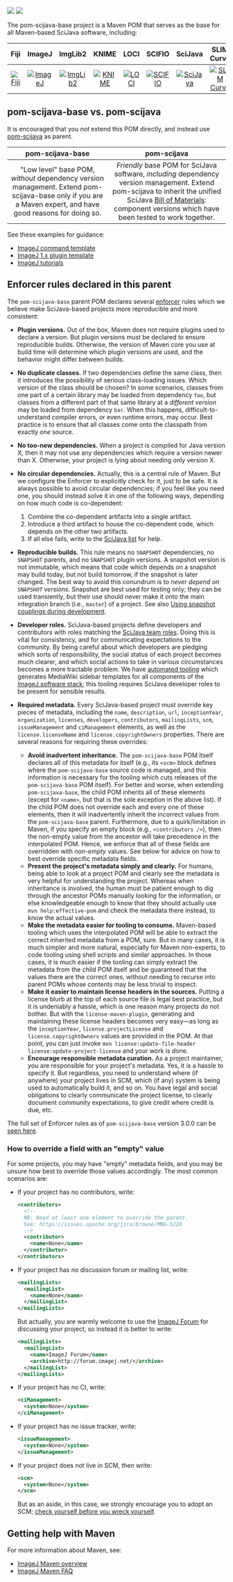 [![](https://img.shields.io/maven-central/v/org.scijava/pom-scijava-base.svg)](http://search.maven.org/#search%7Cgav%7C1%7Cg%3A%22org.scijava%22%20AND%20a%3A%22pom-scijava-base%22)
[![](https://travis-ci.org/scijava/pom-scijava-base.svg?branch=master)](https://travis-ci.org/scijava/pom-scijava-base)

The pom-scijava-base project is a Maven POM that serves as the base for all
Maven-based SciJava software, including:

| Fiji | ImageJ | ImgLib2 | KNIME | LOCI | SCIFIO | SciJava | SLIM Curve | Virtual Cell |
|:----:|:------:|:-------:|:-----:|:----:|:------:|:-------:|:----------:|:------------:|
| [![Fiji](http://www.scijava.org/icons/fiji-icon-64.png)](https://github.com/fiji) | [![ImageJ](http://www.scijava.org/icons/imagej2-icon-64.png)](https://github.com/imagej) | [![ImgLib2](http://www.scijava.org/icons/imglib2-icon-64.png)](https://github.com/imglib) | [![KNIME](http://www.scijava.org/icons/knime-icon-64.png)](http://www.knime.org) | [![LOCI](http://www.scijava.org/icons/loci-icon-64.png)](https://github.com/uw-loci) | [![SCIFIO](http://www.scijava.org/icons/scifio-icon-64.png)](https://github.com/scifio) | [![SciJava](http://www.scijava.org/icons/scijava-icon-64.png)](https://github.com/scijava) | [![SLIM Curve](http://www.scijava.org/icons/slim-curve-icon-64.png)](https://github.com/slim-curve) | [![Virtual Cell](http://www.scijava.org/icons/vcell-icon-64.png)](https://github.com/virtualcell) |

## pom-scijava-base vs. pom-scijava

It is encouraged that you _not_ extend this POM directly, and instead
use [pom-scijava](https://github.com/scijava/pom-scijava) as parent.

| pom-scijava-base | pom-scijava |
|:----------------:|:-----------:|
| "Low level" base POM, _without_ dependency version management. Extend pom-scijava-base only if you are a Maven expert, and have good reasons for doing so. | _Friendly_ base POM for SciJava software, _including_ dependency version management. Extend pom-scijava to inherit the unified SciJava [Bill of Materials](http://imagej.net/BOM): component versions which have been tested to work together. |

See these examples for guidance:

* [ImageJ command template](https://github.com/imagej/example-imagej-command)
* [ImageJ 1.x plugin template](https://github.com/imagej/example-legacy-plugin)
* [ImageJ tutorials](https://github.com/imagej/tutorials)

## Enforcer rules declared in this parent

The `pom-scijava-base` parent POM declares several
[enforcer](http://maven.apache.org/enforcer/maven-enforcer-plugin/) rules which
we believe make SciJava-based projects more reproducible and more consistent:

* __Plugin versions.__ Out of the box, Maven does not require plugins used to
  declare a version. But plugin versions must be declared to ensure
  reproducible builds. Otherwise, the version of Maven core you use at build
  time will determine which plugin versions are used, and the behavior might
  differ between builds.

* __No duplicate classes.__ If two dependencies define the same class, then
  it introduces the possibility of serious class-loading issues. Which version
  of the class should be chosen? In some scenarios, classes from one part of a
  certain library may be loaded from dependency `foo`, but classes from a
  different part of that same library at a _different version_ may be loaded
  from dependency `bar`. When this happens, difficult-to-understand compiler
  errors, or even runtime errors, may occur. Best practice is to ensure that
  all classes come onto the classpath from exactly _one_ source.

* __No too-new dependencies.__ When a project is compiled for Java version X,
  then it may not use any dependencies which require a version newer than X.
  Otherwise, your project is lying about needing only version X.

* __No circular dependencies.__ Actually, this is a central rule of Maven. But
  we configure the Enforcer to explicitly check for it, just to be safe. It is
  always possible to avoid circular dependencies; if you feel like you need
  one, you should instead solve it in one of the following ways, depending on
  how much code is co-dependent:
    1. Combine the co-dependent artifacts into a single artifact.
    2. Introduce a third artifact to house the co-dependent code, which depends
       on the other two artifacts.
    3. If all else fails, write to the
       [SciJava list](http://groups.google.com/group/scijava) for help.

* __Reproducible builds.__ This rule means no `SNAPSHOT` dependencies, no
  `SNAPSHOT` parents, and no `SNAPSHOT` plugin versions. A snapshot version is
  not immutable, which means that code which depends on a snapshot may build
  today, but not build tomorrow, if the snapshot is later changed. The best way
  to avoid this conundrum is to _never depend on `SNAPSHOT` versions_. Snapshot
  are best used for testing only; they can be used transiently, but their use
  should never make it onto the main integration branch (i.e., `master`) of a
  project. See also
  [Using snapshot couplings during development](https://imagej.net/Architecture#Using_snapshot_couplings_during_development).

* __Developer roles.__ SciJava-based projects define developers and
  contributors with roles matching the
  [SciJava team roles](http://imagej.net/Team). Doing this is vital for
  consistency, and for communicating expectations to the community. By being
  careful about which developers are pledging which sorts of responsibility,
  the social status of each project becomes much clearer, and which social
  actions to take in various circumstances becomes a more tractable problem.
  We have [automated tooling](https://github.com/scijava/mediawiki-maven-info)
  which generates MediaWiki sidebar templates for all components of the
  [ImageJ software stack](https://imagej.net/Architecture#Definitions); this
  tooling requires SciJava developer roles to be present for sensible results.

* __Required metadata.__ Every SciJava-based project must override key pieces
  of metadata, including the `name`, `description`, `url`, `inceptionYear`,
  `organization`, `licenses`, `developers`, `contributors`, `mailingLists`,
  `scm`, `issueManagement` and `ciManagement` elements, as well as the
  `license.licenseName` and `license.copyrightOwners` properties.
  There are several reasons for requiring these overrides:
    * __Avoid inadvertent inheritance.__ The `pom-scijava-base` POM itself
      declares all of this metadata for itself (e.g., its `<scm>` block defines
      where the `pom-scijava-base` source code is managed, and this information
      is necessary for the tooling which cuts releases of the
      `pom-scijava-base` POM itself). For better and worse, when extending
      `pom-scijava-base`, the child POM inherits all of these elements (except
      for `<name>`, but that is the sole exception in the above list). If the
      child POM does not override each and every one of these elements, then it
      will inadvertently inherit the incorrect values from the
      `pom-scijava-base` parent. Furthermore, due to a quirk/limitation in
      Maven, if you specify an empty block (e.g., `<contributors />`), then the
      non-empty value from the ancestor will take precedence in the
      interpolated POM. Hence, we enforce that all of these fields are
      overridden with _non-empty_ values. See below for advice on how to best
      override specific metadata fields.
    * __Present the project's metadata simply and clearly.__ For humans, being
      able to look at a project POM and clearly see the metadata is very
      helpful for understanding the project. Whereas when inheritance is
      involved, the human must be patient enough to dig through the ancestor
      POMs manually looking for the information, or else knowledgeable enough
      to know that they should actually use `mvn help:effective-pom` and check
      the metadata there instead, to know the actual values.
    * __Make the metadata easier for tooling to consume.__ Maven-based tooling
      which uses the interpolated POM will be able to extract the correct
      inherited metadata from a POM, sure. But in many cases, it is much
      simpler and more natural, especially for Maven non-experts, to code
      tooling using shell scripts and similar approaches. In those cases, it is
      much easier if the tooling can simply extract the metadata from the child
      POM itself and be guaranteed that the values there are the correct ones,
      without needing to recurse into parent POMs whose contents may be less
      trivial to inspect.
    * __Make it easier to maintain license headers in the sources.__ Putting a
      license blurb at the top of each source file is legal best practice, but
      it is undeniably a hassle, which is one reason many projects do not
      bother. But with the `license-maven-plugin`, generating and maintaining
      these license headers becomes very easy—as long as the `inceptionYear`,
      `license.projectLicense` and `license.copyrightOwners` values are
      provided in the POM. At that point, you can just invoke `mvn
      license:update-file-header license:update-project-license` and your work
      is done.
    * __Encourage responsible metadata curation.__ As a project maintainer,
      _you_ are responsible for your project's metadata. Yes, it is a hassle to
      specify it. But regardless, you need to understand where (if anywhere)
      your project lives in SCM, which (if any) system is being used to
      automatically build it, and so on. You have legal and social obligations
      to clearly communicate the project license, to clearly document community
      expectations, to give credit where credit is due, etc.

The full set of Enforcer rules as of `pom-scijava-base` version 3.0.0 can be
[seen here](https://github.com/scijava/pom-scijava-base/blob/pom-scijava-base-3.0.0/pom.xml#L542-L638).

### How to override a field with an "empty" value

For some projects, you may have "empty" metadata fields, and you may be unsure
how best to override those values accordingly. The most common scenarios are:

*   If your project has no contributors, write:
    ```xml
    <contributors>
      <!--
      NB: Need at least one element to override the parent.
      See: https://issues.apache.org/jira/browse/MNG-5220
      -->
      <contributor>
        <name>None</name>
      </contributor>
    </contributors>
    ```
*   If your project has no discussion forum or mailing list, write:
    ```xml
    <mailingLists>
      <mailingList>
        <name>None</name>
      </mailingList>
    </mailingLists>
    ```
    But actually, you are warmly welcome to use the
    [ImageJ Forum](http://forum.imagej.net/) for discussing your project,
    so instead it is better to write:
    ```xml
    <mailingLists>
      <mailingList>
        <name>ImageJ Forum</name>
        <archive>http://forum.imagej.net/</archive>
      </mailingList>
    </mailingLists>
    ```
*   If your project has no CI, write:
    ```xml
    <ciManagement>
      <system>None</system>
    </ciManagement>
    ```
*   If your project has no issue tracker, write:
    ```xml
    <issueManagement>
      <system>None</system>
    </issueManagement>
    ```
*   If your project does not live in SCM, then write:
    ```xml
    <scm>
      <system>None</system>
    </scm>
    ```
    But as an aside, in this case, we strongly encourage you to adopt an SCM;
    [check yourself before you wreck yourself](https://imagej.net/Distribution).

## Getting help with Maven

For more information about Maven, see:

* [ImageJ Maven overview](https://imagej.net/Maven)
* [ImageJ Maven FAQ](https://imagej.net/Maven_-_Frequently_Asked_Questions)
